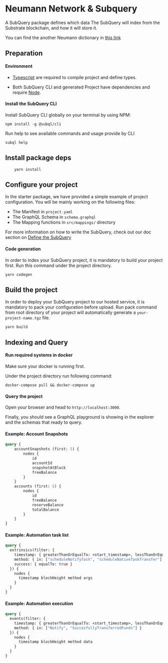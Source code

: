 # Neumann Network & Subquery 

A SubQuery package defines which data The SubQuery will index from the Substrate blockchain, and how it will store it. 

You can find the another Neumann dictionary in [this link](https://explorer.subquery.network/subquery/subquery/neumann-dictionary)

## Preparation

#### Environment

- [Typescript](https://www.typescriptlang.org/) are required to compile project and define types.  

- Both SubQuery CLI and generated Project have dependencies and require [Node](https://nodejs.org/en/).
     

#### Install the SubQuery CLI

Install SubQuery CLI globally on your terminal by using NPM:

```
npm install -g @subql/cli
```

Run help to see available commands and usage provide by CLI
```
subql help
```

## Install package deps
```
    yarn install
```

## Configure your project

In the starter package, we have provided a simple example of project configuration. You will be mainly working on the following files:

- The Manifest in `project.yaml`
- The GraphQL Schema in `schema.graphql`
- The Mapping functions in `src/mappings/` directory

For more information on how to write the SubQuery, 
check out our doc section on [Define the SubQuery](https://doc.subquery.network/define_a_subquery.html) 

#### Code generation

In order to index your SubQuery project, it is mandatory to build your project first.
Run this command under the project directory.

````
yarn codegen
````

## Build the project

In order to deploy your SubQuery project to our hosted service, it is mandatory to pack your configuration before upload.
Run pack command from root directory of your project will automatically generate a `your-project-name.tgz` file.

```
yarn build
```

## Indexing and Query

#### Run required systems in docker

Make sure your docker is running first.

Under the project directory run following command:

```
docker-compose pull && docker-compose up
```
#### Query the project

Open your browser and head to `http://localhost:3000`.

Finally, you should see a GraphQL playground is showing in the explorer and the schemas that ready to query.

#### Example: Account Snapshots

````graphql
query {
    accountSnapshots (first: 5) {
        nodes {
            id
            accountId
            snapshotAtBlock
            freeBalance
        }
    }
    accounts (first: 5) {
        nodes {
            id
            freeBalance
            reserveBalance
            totalBalance
        }
    }
}
````
#### Example: Automation task list

```graphql
query {
  extrinsics(filter: { 
    timestamp: { greaterThanOrEqualTo: <start_timestamp>, lessThanOrEqualTo: <end_timestamp> },
    method: { in: ["scheduleNotifyTask", "scheduleNativeTaskTransfer"] },
    success: { equalTo: true }
  }) {
    nodes {
      timestamp blockHeight method args
    }
  }
}
```

#### Example: Automation execution

```graphql
query {
  events(filter: { 
    timestamp: { greaterThanOrEqualTo: <start_timestamp>, lessThanOrEqualTo: <end_timestamp> },
    method: { in: ["Notify", "SuccesfullyTransferredFunds"] }
  }) {
    nodes {
      timestamp blockHeight method data
    }
  }
}
```